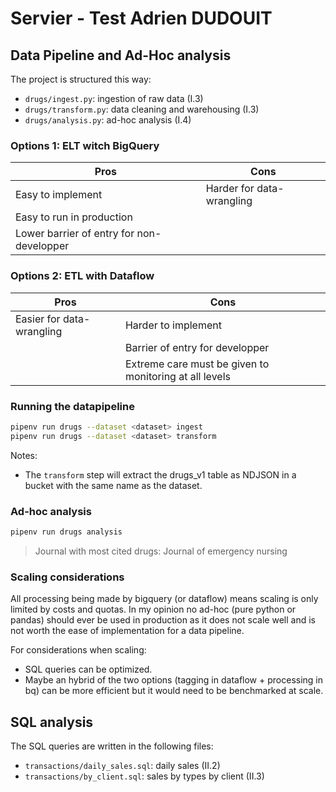 # Servier - Test Adrien DUDOUIT

## Data Pipeline and Ad-Hoc analysis

The project is structured this way:

- `drugs/ingest.py`: ingestion of raw data (I.3)
- `drugs/transform.py`: data cleaning and warehousing (I.3)
- `drugs/analysis.py`: ad-hoc analysis (I.4)

### Options 1: ELT witch BigQuery

| Pros                                       | Cons                       |
|--------------------------------------------|----------------------------|
| Easy to implement                          | Harder for data-wrangling  |
| Easy to run in production                  |                            |
| Lower barrier of entry for non-developper  |                            |

### Options 2: ETL with Dataflow

| Pros                      | Cons                                                   |
|---------------------------|--------------------------------------------------------|
| Easier for data-wrangling | Harder to implement                                    |
|                           | Barrier of entry for developper                        |
|                           | Extreme care must be given to monitoring at all levels |

### Running the datapipeline

```bash
pipenv run drugs --dataset <dataset> ingest
pipenv run drugs --dataset <dataset> transform
```

Notes:

- The `transform` step will extract the drugs_v1 table as NDJSON in a bucket with the same name as
  the dataset.

### Ad-hoc analysis

```bash
pipenv run drugs analysis
```

> Journal with most cited drugs: Journal of emergency nursing

### Scaling considerations

All processing being made by bigquery (or dataflow) means scaling is only limited by costs and
quotas. In my opinion no ad-hoc (pure python or pandas) should ever be used in production as it
does not scale well and is not worth the ease of implementation for a data pipeline.

For considerations when scaling:

- SQL queries can be optimized.
- Maybe an hybrid of the two options (tagging in dataflow + processing in bq) can be more efficient
  but it would need to be benchmarked at scale.

## SQL analysis

The SQL queries are written in the following files:

- `transactions/daily_sales.sql`: daily sales (II.2)
- `transactions/by_client.sql`: sales by types by client (II.3)
